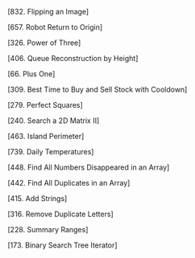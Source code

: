 [832. Flipping an Image]

[657. Robot Return to Origin]

[326. Power of Three]

[406. Queue Reconstruction by Height]

[66. Plus One]

[309. Best Time to Buy and Sell Stock with Cooldown]

[279. Perfect Squares]

[240. Search a 2D Matrix II]

[463. Island Perimeter]

[739. Daily Temperatures]

[448. Find All Numbers Disappeared in an Array]

[442. Find All Duplicates in an Array]

[415. Add Strings]

[316. Remove Duplicate Letters]

[228. Summary Ranges]

[173. Binary Search Tree Iterator]

